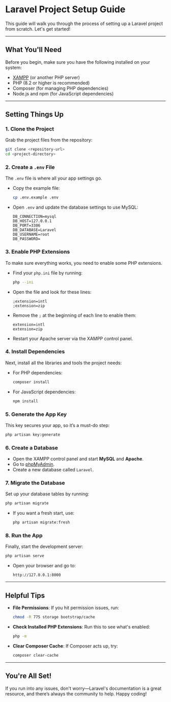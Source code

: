 # Laravel Project Setup Guide

This guide will walk you through the process of setting up a Laravel project from scratch. Let's get started!

---

## What You'll Need

Before you begin, make sure you have the following installed on your system:
- [XAMPP](https://www.apachefriends.org/download.html) (or another PHP server)
- PHP (8.2 or higher is recommended)
- Composer (for managing PHP dependencies)
- Node.js and npm (for JavaScript dependencies)

---

## Setting Things Up

### 1. Clone the Project
Grab the project files from the repository:
```bash
git clone <repository-url>
cd <project-directory>
```

### 2. Create a `.env` File
The `.env` file is where all your app settings go.
- Copy the example file:
  ```bash
  cp .env.example .env
  ```
- Open `.env` and update the database settings to use MySQL:
  ```plaintext
  DB_CONNECTION=mysql
  DB_HOST=127.0.0.1
  DB_PORT=3306
  DB_DATABASE=Laravel
  DB_USERNAME=root
  DB_PASSWORD=
  ```

### 3. Enable PHP Extensions
To make sure everything works, you need to enable some PHP extensions.
- Find your `php.ini` file by running:
  ```bash
  php --ini
  ```
- Open the file and look for these lines:
  ```plaintext
  ;extension=intl
  ;extension=zip
  ```
- Remove the `;` at the beginning of each line to enable them:
  ```plaintext
  extension=intl
  extension=zip
  ```
- Restart your Apache server via the XAMPP control panel.

### 4. Install Dependencies
Next, install all the libraries and tools the project needs:
- For PHP dependencies:
  ```bash
  composer install
  ```
- For JavaScript dependencies:
  ```bash
  npm install
  ```

### 5. Generate the App Key
This key secures your app, so it’s a must-do step:
```bash
php artisan key:generate
```

### 6. Create a Database
- Open the XAMPP control panel and start **MySQL** and **Apache**.
- Go to [phpMyAdmin](http://localhost/phpmyadmin).
- Create a new database called `Laravel`.

### 7. Migrate the Database
Set up your database tables by running:
```bash
php artisan migrate
```
- If you want a fresh start, use:
  ```bash
  php artisan migrate:fresh
  ```

### 8. Run the App
Finally, start the development server:
```bash
php artisan serve
```
- Open your browser and go to:
  ```
  http://127.0.0.1:8000
  ```

---

## Helpful Tips

- **File Permissions**: If you hit permission issues, run:
  ```bash
  chmod -R 775 storage bootstrap/cache
  ```
- **Check Installed PHP Extensions**: Run this to see what's enabled:
  ```bash
  php -m
  ```
- **Clear Composer Cache**: If Composer acts up, try:
  ```bash
  composer clear-cache
  ```

---

## You're All Set!
If you run into any issues, don't worry—Laravel's documentation is a great resource, and there’s always the community to help. Happy coding!

